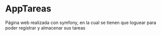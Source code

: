 # AppTareas
Página web realizada con symfony, en la cual se tienen que loguear para poder registrar y almacenar sus tareas
